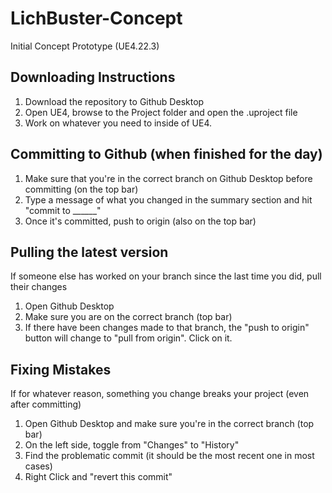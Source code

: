 # LichBuster-Concept 
 Initial Concept Prototype (UE4.22.3)
 
## Downloading Instructions
1. Download the repository to Github Desktop
2. Open UE4, browse to the Project folder and open the .uproject file
3. Work on whatever you need to inside of UE4.

## Committing to Github (when finished for the day)
1. Make sure that you're in the correct branch on Github Desktop before committing (on the top bar)
2. Type a message of what you changed in the summary section and hit "commit to ______"
3. Once it's committed, push to origin (also on the top bar)

## Pulling the latest version
If someone else has worked on your branch since the last time you did, pull their changes
1. Open Github Desktop
2. Make sure you are on the correct branch (top bar)
3. If there have been changes made to that branch, the "push to origin" button will change to "pull from origin". Click on it.

## Fixing Mistakes
If for whatever reason, something you change breaks your project (even after committing)
1. Open Github Desktop and make sure you're in the correct branch (top bar)
2. On the left side, toggle from "Changes" to "History"
3. Find the problematic commit (it should be the most recent one in most cases)
4. Right Click and "revert this commit"
